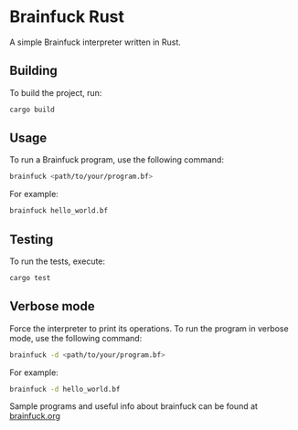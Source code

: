 # Brainfuck Rust

A simple Brainfuck interpreter written in Rust.

## Building

To build the project, run:

```sh
cargo build
```

## Usage

To run a Brainfuck program, use the following command:

```sh
brainfuck <path/to/your/program.bf>
```

For example:

```sh
brainfuck hello_world.bf
```

## Testing

To run the tests, execute:

```sh
cargo test
```

## Verbose mode

Force the interpreter to print its operations.
To run the program in verbose mode, use the following command:

```sh
brainfuck -d <path/to/your/program.bf>
```

For example:

```sh
brainfuck -d hello_world.bf
```

Sample programs and useful info about brainfuck can be found at [brainfuck.org](https://brainfuck.org/)
